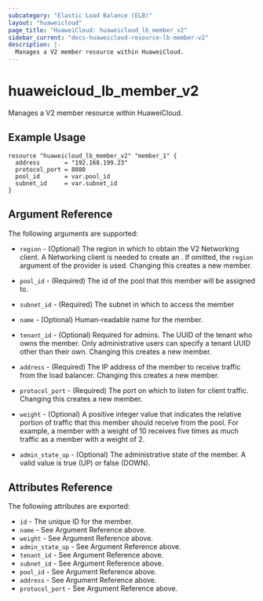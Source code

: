 ```yaml
---
subcategory: "Elastic Load Balance (ELB)"
layout: "huaweicloud"
page_title: "HuaweiCloud: huaweicloud_lb_member_v2"
sidebar_current: "docs-huaweicloud-resource-lb-member-v2"
description: |-
  Manages a V2 member resource within HuaweiCloud.
---
```


# huaweicloud\_lb\_member\_v2

Manages a V2 member resource within HuaweiCloud.

## Example Usage

```hcl
resource "huaweicloud_lb_member_v2" "member_1" {
  address       = "192.168.199.23"
  protocol_port = 8080
  pool_id 		= var.pool_id
  subnet_id 	= var.subnet_id
}
```

## Argument Reference

The following arguments are supported:

* `region` - (Optional) The region in which to obtain the V2 Networking client.
    A Networking client is needed to create an . If omitted, the
    `region` argument of the provider is used. Changing this creates a new
    member.

* `pool_id` - (Required) The id of the pool that this member will be
    assigned to.

* `subnet_id` - (Required) The subnet in which to access the member

* `name` - (Optional) Human-readable name for the member.

* `tenant_id` - (Optional) Required for admins. The UUID of the tenant who owns
    the member.  Only administrative users can specify a tenant UUID
    other than their own. Changing this creates a new member.

* `address` - (Required) The IP address of the member to receive traffic from
    the load balancer. Changing this creates a new member.

* `protocol_port` - (Required) The port on which to listen for client traffic.
    Changing this creates a new member.

* `weight` - (Optional)  A positive integer value that indicates the relative
    portion of traffic that this member should receive from the pool. For
    example, a member with a weight of 10 receives five times as much traffic
    as a member with a weight of 2.

* `admin_state_up` - (Optional) The administrative state of the member.
    A valid value is true (UP) or false (DOWN).

## Attributes Reference

The following attributes are exported:

* `id` - The unique ID for the member.
* `name` - See Argument Reference above.
* `weight` - See Argument Reference above.
* `admin_state_up` - See Argument Reference above.
* `tenant_id` - See Argument Reference above.
* `subnet_id` - See Argument Reference above.
* `pool_id` - See Argument Reference above.
* `address` - See Argument Reference above.
* `protocol_port` - See Argument Reference above.

